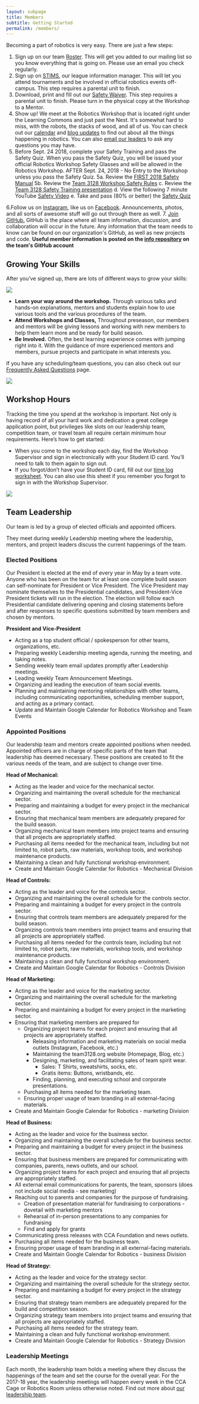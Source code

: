 ```yaml
---
layout: subpage
title: Members
subtitle: Getting Started
permalink: /members/
---
```


Becoming a part of robotics is very easy. There are just a few steps:

1. Sign up on our team [Roster](https://team3128.us17.list-manage.com/subscribe?u=7c13b1f47db9b4f3392eda9f2&id=b93cada25a). This will get you added to our mailing list so you know everything that is going on.  Please use an email you check regularly.
2. Sign up on [STIMS](https://my.usfirst.org/stims/Login.aspx), our league information manager. This will let you attend tournaments and be involved in official robotics events off-campus. This step requires a parental unit to finish.
3. Download, print and fill out our [Safety Waiver](https://drive.google.com/drive/u/0/folders/1RO1MLZCAJqB6rr5H4-3jHY-phqWzB_rC).  This step requires a parental unit to finish.  Please turn in the physical copy at the Workshop to a Mentor.
4. Show up! We meet at the Robotics Workshop that is located right under the Learning Commons and just past the Nest. It's somewhat hard to miss, with the robots, the stacks of wood, and all of us. You can check out our [calendar](/students/calendar/) and [blog updates](/blog/) to find out about all the things happening in robotics. You can also [email our leaders](/contact/) to ask any questions you may have.
5. Before Sept. 24 2018, complete your Safety Training and pass the Safety Quiz.  When you pass the Safety Quiz, you will be issued your official Robotics Workshop Safety Glasses and will be allowed in the Robotics Workshop.  AFTER Sept. 24, 2018 - No Entry to the Workshop unless you pass the Safety Quiz.
   5a. Review the [FIRST 2018 Safety Manual](https://www.firstinspires.org/sites/default/files/uploads/resource_library/2018-first-robotics-competition-safety-manual.pdf)
   5b. Review the [Team 3128 Workshop Safety Rules](https://docs.google.com/document/d/1WzseSUYmA87MJyWdK_2qxU6KtszhGB_BVom2Pd1KJIc/edit?usp=sharing)
   c. Review the [Team 3128 Safety Training presentation](https://docs.google.com/presentation/d/1_PwU0SQLBGlYrsLAWO_iiHXfnwimQYbBl55PwwuunKw/edit?usp=sharing)
   d. View the following 7 minute YouTube [Safety Video](https://www.youtube.com/watch?v=fivMiePNjCc)
   e. Take and pass (80% or better) the [Safety Quiz](https://goo.gl/forms/ylFgQDfHBM8uaU9j2)
   
6.Follow us on [Instagram](https://www.instagram.com/stories/3128aluminarwhals/?hl=en), like us on [Facebook](https://www.facebook.com/aluminumnarwhals). Announcements, photos, and all sorts of awesome stuff will go out through there as well.
7. [Join GitHub.](/students/github/) GitHub is the place where all team information, discussion, and collaboration will occur in the future. Any information that the team needs to know can be found on our organization's GitHub, as well as new projects and code. **Useful member information is posted on the [info repository](https://github.com/Team3128/info/wiki) on the team's GitHub account**

## Growing Your Skills

After you’ve signed up, there are lots of different ways to grow your skills:

<img src="/assets/dank-photos/1.jpg" class="leftimage">

+ **Learn your way around the workshop.** Through various talks and hands-on explanations, mentors and students explain how to use various tools and the various procedures of the team.
+ **Attend Workshops and Classes,** Throughout preseason, our members and mentors will be giving lessons and working with new members to help them learn more and be ready for build season.
+ **Be Involved.** Often, the best learning experience comes with jumping right into it. With the guidance of more experienced mentors and members, pursue projects and participate in what interests you.

If you have any scheduling/team questions, you can also check out our [Frequently Asked Questions](/parents/faq/) page.

<img src="/assets/dank-photos/2.JPG" class="rightimage">

## Workshop Hours

Tracking the time you spend at the workshop is important. Not only is having record of all your hard work and dedication a great college application point, but privileges like slots on our leadership team, competition team, or travel team all require certain minimum hour requirements. Here’s how to get started:

+ When you come to the workshop each day, find the Workshop Supervisor and sign in electronically with your Student ID card. You’ll need to talk to them again to sign out.
+ If you forgot/don’t have your Student ID card, fill out our [time log worksheet](/assets//documents/FRC_Time_Log_Workshop.pdf). You can also use this sheet if you remember you forgot to sign in with the Workshop Supervisor.

<img src="/assets/dank-photos/6.JPG" class="leftimage">

## Team Leadership

Our team is led by a group of elected officials and appointed officers.

They meet during weekly Leadership meeting where the leadership, mentors, and project leaders discuss the current happenings of the team.

### Elected Positions

Our President is elected at the end of every year in May by a team vote. Anyone who has been on the team for at least one complete build season can self-nominate for President or Vice President. The Vice President may nominate themselves to the Presidential candidates, and President-Vice President tickets will run in the election. The election will follow each Presidential candidate delivering opening and closing statements before and after responses to specific questions submitted by team members and chosen by mentors.

<!--
**Self-Nominations Open:** April 28th  
**Self-Nominations Close:** May 11th  
**Election Day:** May 19th
-->

**President and Vice-President**

+ Acting as a top student official / spokesperson for other teams, organizations, etc.
+ Preparing weekly Leadership meeting agenda, running the meeting, and taking notes.
+ Sending weekly team email updates promptly after Leadership meetings.
+ Leading weekly Team Announcement Meetings.
+ Organizing and leading the execution of team social events.
+ Planning and maintaining mentoring relationships with other teams, including communicating opportunities, scheduling member support, and acting as a primary contact.
+ Update and Maintain Google Calendar for Robotics Workshop and Team Events


### Appointed Positions

Our leadership team and mentors create appointed positions when needed. Appointed officers are in charge of specific parts of the team that leadership has deemed necessary. These positions are created to fit the various needs of the team, and are subject to change over time.

**Head of Mechanical:**

+ Acting as the leader and voice for the mechanical sector.
+ Organizing and maintaining the overall schedule for the mechanical sector.
+ Preparing and maintaining a budget for every project in the mechanical sector.
+ Ensuring that mechanical team members are adequately prepared for the build season.
+ Organizing mechanical team members into project teams and ensuring that all projects are appropriately staffed.
+ Purchasing all items needed for the mechanical team, including but not limited to, robot parts, raw materials, workshop tools, and workshop maintenance products.
+ Maintaining a clean and fully functional workshop environment.
+ Create and Maintain Google Calendar for Robotics - Mechanical Division


**Head of Controls:**

+ Acting as the leader and voice for the controls sector.
+ Organizing and maintaining the overall schedule for the controls sector.
+ Preparing and maintaining a budget for every project in the controls sector.
+ Ensuring that controls team members are adequately prepared for the build season.
+ Organizing controls team members into project teams and ensuring that all projects are appropriately staffed.
+ Purchasing all items needed for the controls team, including but not limited to, robot parts, raw materials, workshop tools, and workshop maintenance products.
+ Maintaining a clean and fully functional workshop environment.
+ Create and Maintain Google Calendar for Robotics - Controls Division

**Head of Marketing:**

+ Acting as the leader and voice for the marketing sector.
+ Organizing and maintaining the overall schedule for the marketing sector.
+ Preparing and maintaining a budget for every project in the marketing sector.
+ Ensuring that marketing members are prepared for 
    + Organizing project teams for each project and ensuring that all projects are appropriately staffed.
        + Releasing information and marketing materials on social media outlets (Instagram, Facebook, etc.)
        + Maintaining the team3128.org website (Homepage, Blog, etc.)
        + Designing, marketing, and facilitating sales of team spirit wear.
            + Sales: T Shirts, sweatshirts, socks, etc.
            + Gratis items: Buttons, wristbands, etc.
        + Finding, planning, and executing school and corporate presentations.
    + Purchasing all items needed for the marketing team.
    + Ensuring proper usage of team branding in all external-facing materials.
+ Create and Maintain Google Calendar for Robotics - marketing Division


**Head of Business:**

+ Acting as the leader and voice for the business sector.
+ Organizing and maintaining the overall schedule for the business sector.
+ Preparing and maintaining a budget for every project in the business sector.
+ Ensuring that business members are prepared for communicating with companies, parents, news outlets, and our school.
+ Organizing project teams for each project and ensuring that all projects are appropriately staffed.
+ All external email communications for parents, the team, sponsors (does not include social media - see marketing)
+ Reaching out to parents and companies for the purpose of fundraising. 
    + Creation of presentation material for fundraising to corporations - dovetail with marketing mentors
    + Rehearsal of in-person presentations to any companies for fundraising
    + Find and apply for grants
+ Communicating press releases with CCA Foundation and news outlets.
+ Purchasing all items needed for the business team.
+ Ensuring proper usage of team branding in all external-facing materials.
+ Create and Maintain Google Calendar for Robotics - business Division

**Head of Strategy:**

+ Acting as the leader and voice for the strategy sector.
+ Organizing and maintaining the overall schedule for the strategy sector.
+ Preparing and maintaining a budget for every project in the strategy sector.
+ Ensuring that strategy team members are adequately prepared for the build and competition season.
+ Organizing strategy team members into project teams and ensuring that all projects are appropriately staffed.
+ Purchasing all items needed for the strategy team.
+ Maintaining a clean and fully functional workshop environment.
+ Create and Maintain Google Calendar for Robotics - Strategy Division

<!--
Chairman's.
Actually this time.
For real
100%
No joke
Literally.
-->

### Leadership Meetings

Each month, the leadership team holds a meeting where they discuss the happenings of the team and set the course for the overall year. For the 2017-18 year, the leadership meetings will happen every week in the CCA Cage or Robotics Room unless otherwise noted. Find out more about [our leadership team](/about/leaders/).

<!--
+ Friday, September 2nd @ 5:00 pm - 6:00 pm
+ Friday, September 9th @ 5:00 pm - 6:00 pm
+ Friday, September 16th @ 5:00 pm - 6:00 pm
+ Friday, September 23rd @ 5:00 pm - 6:00 pm
+ Friday, September 30th @ 5:00 pm - 6:00 pm
+ Friday, October 7th @ 5:00 pm - 6:00 pm
+ Friday, October 14th @ 5:00 pm - 6:00 pm
+ Friday, October 21st @ 5:00 pm - 6:00 pm
+ Friday, October 28th @ 5:00 pm - 6:00 pm
+ Friday, November 4th @ 5:00 pm - 6:00 pm
+ Friday, November 11th @ 5:00 pm - 6:00 pm
+ Friday, November 18th @ 5:00 pm - 6:00 pm
+ Friday, November 25th @ 5:00 pm - 6:00 pm
+ Friday, December 2nd @ 5:00 pm - 6:00 pm
+ Friday, December 9th @ 5:00 pm - 6:00 pm
+ Friday, December 16th @ 5:00 pm - 6:00 pm
+ Friday, January 6th @ 5:00 pm - 6:00 pm
+ Friday, January 13th @ 5:00 pm - 6:00 pm
+ Friday, January 20th @ 5:00 pm - 6:00 pm
+ Friday, January 27th @ 5:00 pm - 6:00 pm
+ Friday, February 3rd @ 5:00 pm - 6:00 pm
+ Friday, February 10th @ 5:00 pm - 6:00 pm
+ Friday, February 17th @ 5:00 pm - 6:00 pm
+ Friday, February 24th @ 5:00 pm - 6:00 pm
+ Friday, March 3rd @ 5:00 pm - 6:00 pm
+ Friday, March 10th @ 4:00 pm - 5:00 pm
+ Friday, March 17th @ 4:00 pm - 5:00 pm
+ Friday, March 24th @ 4:00 pm - 5:00 pm
+ Friday, March 31st @ 4:00 pm - 5:00 pm
+ Friday, April 7th @ 4:00 pm - 5:00 pm
+ Friday, April 14th @ 4:00 pm - 5:00 pm
+ Friday, April 21st @ 4:00 pm - 5:00 pm
+ Friday, April 28th @ 4:00 pm - 5:00 pm
+ Friday, May 5th @ 4:00 pm - 5:00 pm
+ Friday, May 12th @ 4:00 pm - 5:00 pm
+ Friday, May 19th @ 4:00 pm - 5:00 pm
+ Friday, May 26th @ 4:00 pm - 5:00 pm
+ Friday, June 2nd @ 4:00 pm - 5:00 pm
+ Friday, June 9th @ 4:00 pm - 5:00 pm
+ Friday, June 16th @ 4:00 pm - 5:00 pm
-->

